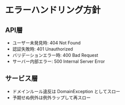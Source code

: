 # エラーハンドリング方針

## API層
- ユーザー未発見時: 404 Not Found
- 認証失敗時: 401 Unauthorized
- バリデーションエラー時: 400 Bad Request
- サーバー内部エラー: 500 Internal Server Error

## サービス層
- ドメインルール違反は DomainException としてスロー
- 予期せぬ例外は例外ラップして再スロー
